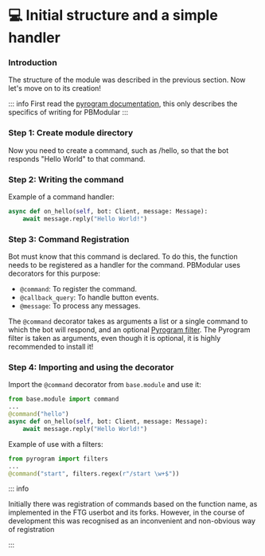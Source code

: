 # 💻 Initial structure and a simple handler
### Introduction

The structure of the module was described in the previous section. Now let's move on to its creation!

::: info
First read the [pyrogram documentation](https://docs.pyrogram.org/), this only describes the specifics of writing for PBModular
:::

### Step 1: Create module directory
Now you need to create a command, such as /hello, so that the bot responds "Hello World" to that command.

### Step 2: Writing the command
Example of a command handler:
```python
async def on_hello(self, bot: Client, message: Message):
    await message.reply("Hello World!")
```

### Step 3: Command Registration
Bot must know that this command is declared. To do this, the function needs to be registered as a handler for the command. PBModular uses decorators for this purpose:

- `@command`: To register the command.
- `@callback_query`: To handle button events.
- `@message`: To process any messages.

The `@command` decorator takes as arguments a list or a single command to which the bot will respond, and an optional [Pyrogram filter](https://docs.pyrogram.org/topics/use-filters). The Pyrogram filter is taken as arguments, even though it is optional, it is highly recommended to install it!


### Step 4: Importing and using the decorator
Import the `@command` decorator from `base.module` and use it:

```python
from base.module import command
...
@command("hello")
async def on_hello(self, bot: Client, message: Message):
    await message.reply("Hello World!")
```

Example of use with a filters:
```python
from pyrogram import filters
...
@command("start", filters.regex(r"/start \w+$"))
```
::: info

Initially there was registration of commands based on the function name, as implemented in the FTG userbot and its forks. However, in the course of development this was recognised as an inconvenient and non-obvious way of registration

:::
